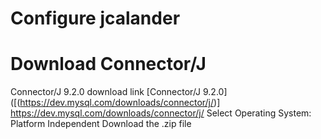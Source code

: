 # Configure jcalander


# Download Connector/J
Connector/J 9.2.0 download link [Connector/J 9.2.0]([(https://dev.mysql.com/downloads/connector/j/)]
https://dev.mysql.com/downloads/connector/j/
Select Operating System:
Platform Independent
Download the .zip file
